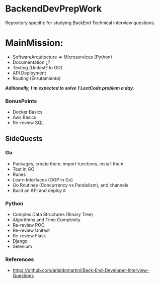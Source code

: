 # BackendDevPrepWork

Repository specific for studying BackEnd Technical interview questions.

# MainMission:
* SoftwareArquitecture => Microservices (Python)
* Documentation ¿?
* Testing (Unitest? In GO)
* API Deployment
* Routing (Enrutamiento)

***Aditionally, I'm expected to solve 1 LeetCode problem a day.***

### BonusPoints
* Docker Basics
* Aws Basics
* Re-review SQL


## SideQuests

### Go
* Packages, create them, import functions, install them
* Test in GO
* Runes
* Learn Interfaces (OOP in Go)
* Go Routines (Concurrency vs Paralelism), and channels
* Build an API and deploy it

### Python
* Complex Data Structures (Binary Tree)
* Algorithms and Time Complexity
* Re-review POO
* Re-review Unitest
* Re-review Flask
* Django
* Selenium

### References
* https://github.com/arialdomartini/Back-End-Developer-Interview-Questions